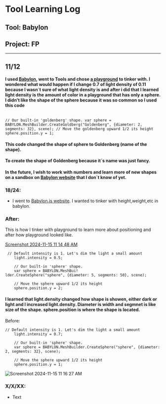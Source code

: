 # Tool Learning Log

## Tool: Babylon

## Project: FP

---
## 11/12
#### I used [Babylon](https://www.babylonjs.com/), went to Tools and chose [a playground](https://playground.babylonjs.com/) to tinker with. I wondered what would happen if I change 0.7 of light density of 0.11 because I wasn´t sure of what light density is and after i did that I learned light density is the amount of color in a playground that has only a sphere. I didn't like the shape of the sphere because it was so common so I used this code 

```

// Our built-in 'goldenberg' shape. var sphere = BABYLON.MeshBuilder.CreateGoldberg("Goldenberg", {diameter: 2, segments: 32}, scene); // Move the goldenberg upward 1/2 its height sphere.position.y = 1;

```

#### This code changed the shape of sphere to Goldenberg (name of the shape).

#### To create the shape of Goldenberg because it´s name was just fancy. 

#### In the future, I wish to work with numbers and learn more of new shapes on a sandbox on [Babylon website](https://www.babylonjs.com/) that I don´t know of yet.

### 18/24:
* I went to [Babylon.js website](https://www.babylonjs.com/). I wanted to tinker with height,weight,etc in babylon.

### After:
This is how I tinker with playground to learn more about positioning and after how playground looked like. 

[Screenshot 2024-11-15 11 14 48 AM](https://github.com/user-attachments/assets/6a006926-f853-48c8-860b-d99b6385a82a)

```
 // Default intensity is 1. Let's dim the light a small amount
    light.intensity = 0.5;

    // Our built-in 'sphere' shape.
    var sphere = BABYLON.MeshBui!
lder.CreateSphere("sphere", {diameter: 5, segments: 50}, scene);

    // Move the sphere upward 1/2 its height
    sphere.position.y = 2;
```
#### I learned that light.density changed how shape is showen, either dark or light and I increased light.density. Diameter is width and segmnet is like size of the shape. sphere.position is where the shape is located.

Before:

```
// Default intensity is 1. Let's dim the light a small amount
    light.intensity = 0.7;

    // Our built-in 'sphere' shape.
    var sphere = BABYLON.MeshBuilder.CreateSphere("sphere", {diameter: 2, segments: 32}, scene);

    // Move the sphere upward 1/2 its height
    sphere.position.y = 1;
```
  ![Screenshot 2024-11-15 11 16 27 AM](https://github.com/user-attachments/assets/2844e9f1-8362-4ce9-9a64-628b8e180f43)
 



### X/X/XX:
* Text


<!-- 
* Links you used today (websites, videos, etc)
* Things you tried, progress you made, etc
* Challenges, a-ha moments, etc
* Questions you still have
* What you're going to try next
-->
